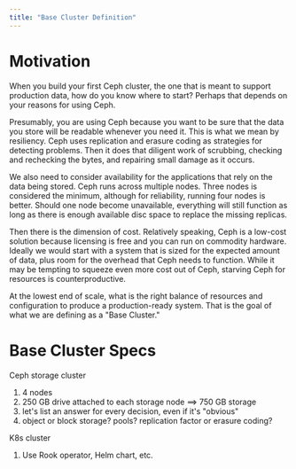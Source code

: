 ```yaml
---
title: "Base Cluster Definition"
---
```


# Motivation

When you build your first Ceph cluster, the one that is meant to support production data, how do you know where to start? Perhaps that depends on your reasons for using Ceph.

Presumably, you are using Ceph because you want to be sure that the data you store will be readable whenever you need it. This is what we mean by resiliency. Ceph uses replication and erasure coding as strategies for detecting problems. Then it does that diligent work of scrubbing, checking and rechecking the bytes, and repairing small damage as it occurs.

We also need to consider availability for the applications that rely on the data being stored. Ceph runs across multiple nodes. Three nodes is considered the minimum, although for reliability, running four nodes is better. Should one node become unavailable, everything will still function as long as there is enough available disc space to replace the missing replicas.

Then there is the dimension of cost. Relatively speaking, Ceph is a low-cost solution because licensing is free and you can run on commodity hardware. Ideally we would start with a system that is sized for the expected amount of data, plus room for the overhead that Ceph needs to function. While it may be tempting to squeeze even more cost out of Ceph, starving Ceph for resources is counterproductive.

At the lowest end of scale, what is the right balance of resources and configuration to produce a production-ready system. That is the goal of what we are defining as a "Base Cluster."

# Base Cluster Specs

Ceph storage cluster

1. 4 nodes
2. 250 GB drive attached to each storage node ==> 750 GB storage
3. let's list an answer for every decision, even if it's "obvious"
4. object or block storage? pools? replication factor or erasure coding?

K8s cluster

1. Use Rook operator, Helm chart, etc.
